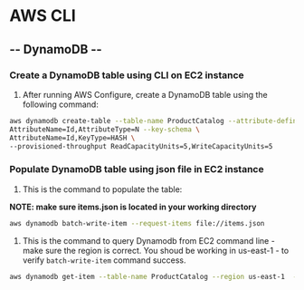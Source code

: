 # AWS CLI

## -- DynamoDB --

### Create a DynamoDB table using CLI on EC2 instance

1) After running AWS Configure, create a DynamoDB table using the following command:

```sh
aws dynamodb create-table --table-name ProductCatalog --attribute-definitions \
AttributeName=Id,AttributeType=N --key-schema \
AttributeName=Id,KeyType=HASH \
--provisioned-throughput ReadCapacityUnits=5,WriteCapacityUnits=5
```

### Populate DynamoDB table using json file in EC2 instance

1) This is the command to populate the table:

**NOTE: make sure items.json is located in your working directory**

```sh
aws dynamodb batch-write-item --request-items file://items.json
```

1) This is the command to query Dynamodb from EC2 command line - make sure the region is correct. You shoud be working in us-east-1 - to verify `batch-write-item` command success.

```sh
aws dynamodb get-item --table-name ProductCatalog --region us-east-1  --key '{"Id":{"N":"403"}}'
```
